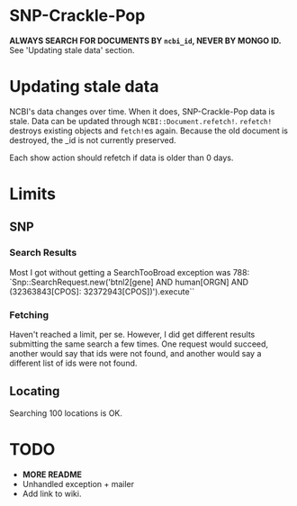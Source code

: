 SNP-Crackle-Pop
===============

**ALWAYS SEARCH FOR DOCUMENTS BY `ncbi_id`, NEVER BY MONGO ID.**
See 'Updating stale data' section.

# Updating stale data

NCBI's data changes over time. When it does, SNP-Crackle-Pop data is stale.
Data can be updated through `NCBI::Document.refetch!`.
`refetch!` destroys existing objects and `fetch!`es again.
Because the old document is destroyed, the _id is not currently preserved.

Each show action should refetch if data is older than 0 days.

# Limits

## SNP

### Search Results

Most I got without getting a SearchTooBroad exception was 788:
`Snp::SearchRequest.new('btnl2[gene] AND human[ORGN] AND (32363843[CPOS]: 32372943[CPOS])').execute``

### Fetching

Haven't reached a limit, per se.
However, I did get different results submitting the same search a few times.
One request would succeed, another would say that ids were not found, and another would say a different list of ids were not found.

## Locating

Searching 100 locations is OK.

# TODO

* **MORE README**
* Unhandled exception + mailer
* Add link to wiki.

